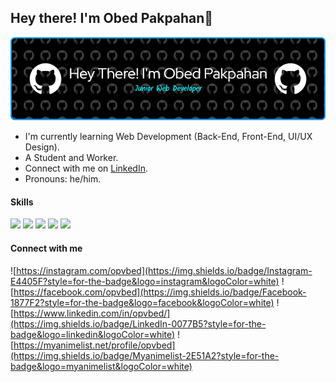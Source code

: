 ## Hey there! I'm Obed Pakpahan👋

![Obed Pakpahan](img/github-header-image%20(7).png)

- I'm currently learning Web Development (Back-End, Front-End, UI/UX Design).
- A Student and Worker.
- Connect with me on [LinkedIn](https://www.linkedin.com/in/opvbed/).
- Pronouns: he/him.

#### Skills
<img src="https://img.shields.io/badge/HTML5-E34F26?style=for-the-badge&logo=html5&logoColor=white" />
<img src="https://img.shields.io/badge/CSS3-1572B6?style=for-the-badge&logo=css3&logoColor=white" />
<img src="https://img.shields.io/badge/TypeScript-007ACC?style=for-the-badge&logo=typescript&logoColor=white" />
<img src="https://img.shields.io/badge/PHP-777BB4?style=for-the-badge&logo=php&logoColor=white" />
<img src="https://img.shields.io/badge/Scratch-4D97FF?style=for-the-badge&logo=Scratch&logoColor=white" />

#### Connect with me
![https://instagram.com/opvbed](https://img.shields.io/badge/Instagram-E4405F?style=for-the-badge&logo=instagram&logoColor=white)
![https://facebook.com/opvbed](https://img.shields.io/badge/Facebook-1877F2?style=for-the-badge&logo=facebook&logoColor=white)
![https://www.linkedin.com/in/opvbed/](https://img.shields.io/badge/LinkedIn-0077B5?style=for-the-badge&logo=linkedin&logoColor=white)
![https://myanimelist.net/profile/opvbed](https://img.shields.io/badge/Myanimelist-2E51A2?style=for-the-badge&logo=myanimelist&logoColor=white)